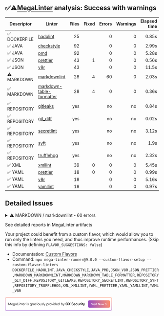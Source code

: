 ## ✅⚠️[MegaLinter](https://megalinter.io/9.0.0) analysis: Success with warnings



| Descriptor  |                                               Linter                                                |Files|Fixed|Errors|Warnings|Elapsed time|
|-------------|-----------------------------------------------------------------------------------------------------|----:|----:|-----:|-------:|-----------:|
|✅ DOCKERFILE|[hadolint](https://megalinter.io/9.0.0/descriptors/dockerfile_hadolint)                              |   25|     |     0|       0|       0.85s|
|✅ JAVA      |[checkstyle](https://megalinter.io/9.0.0/descriptors/java_checkstyle)                                |   92|     |     0|       0|       2.99s|
|✅ JAVA      |[pmd](https://megalinter.io/9.0.0/descriptors/java_pmd)                                              |   92|     |     0|       0|       5.28s|
|✅ JSON      |[prettier](https://megalinter.io/9.0.0/descriptors/json_prettier)                                    |   43|    1|     0|       0|       0.56s|
|✅ JSON      |[v8r](https://megalinter.io/9.0.0/descriptors/json_v8r)                                              |   43|     |     0|       0|       11.5s|
|⚠️ MARKDOWN  |[markdownlint](https://megalinter.io/9.0.0/descriptors/markdown_markdownlint)                        |   28|    4|    60|       0|       2.03s|
|✅ MARKDOWN  |[markdown-table-formatter](https://megalinter.io/9.0.0/descriptors/markdown_markdown_table_formatter)|   28|    4|     0|       0|       0.36s|
|✅ REPOSITORY|[gitleaks](https://megalinter.io/9.0.0/descriptors/repository_gitleaks)                              |  yes|     |    no|      no|       0.84s|
|✅ REPOSITORY|[git_diff](https://megalinter.io/9.0.0/descriptors/repository_git_diff)                              |  yes|     |    no|      no|       0.02s|
|✅ REPOSITORY|[secretlint](https://megalinter.io/9.0.0/descriptors/repository_secretlint)                          |  yes|     |    no|      no|       3.12s|
|✅ REPOSITORY|[syft](https://megalinter.io/9.0.0/descriptors/repository_syft)                                      |  yes|     |    no|      no|        1.9s|
|✅ REPOSITORY|[trufflehog](https://megalinter.io/9.0.0/descriptors/repository_trufflehog)                          |  yes|     |    no|      no|       2.32s|
|✅ XML       |[xmllint](https://megalinter.io/9.0.0/descriptors/xml_xmllint)                                       |   39|    0|     0|       0|       5.45s|
|✅ YAML      |[prettier](https://megalinter.io/9.0.0/descriptors/yaml_prettier)                                    |   18|    0|     0|       0|       0.99s|
|✅ YAML      |[v8r](https://megalinter.io/9.0.0/descriptors/yaml_v8r)                                              |   18|     |     0|       0|       5.16s|
|✅ YAML      |[yamllint](https://megalinter.io/9.0.0/descriptors/yaml_yamllint)                                    |   18|     |     0|       0|       0.97s|

## Detailed Issues

<details>
<summary>⚠️ MARKDOWN / markdownlint - 60 errors</summary>

```
AvroToJson/README.md:3:196 MD059/descriptive-link-text Link text should be descriptive [Context: "[here]"]
AvroToJson/README.md:223 MD025/single-title/single-h1 Multiple top-level headings in the same document [Context: "Implementing a new Flink job"]
DockerComposeExamples/RunMultipleFlinkJobs/README.md:37:401 MD013/line-length Line length [Expected: 400; Actual: 451]
EnrichStream/README.md:76 MD040/fenced-code-language Fenced code blocks should have a language specified [Context: "```"]
EnrichStream/README.md:83 MD040/fenced-code-language Fenced code blocks should have a language specified [Context: "```"]
EnrichStream/README.md:134 MD025/single-title/single-h1 Multiple top-level headings in the same document [Context: "Implementing a new Flink job"]
ExternalLookup/README.md:3:197 MD059/descriptive-link-text Link text should be descriptive [Context: "[here]"]
ExternalLookup/README.md:76 MD040/fenced-code-language Fenced code blocks should have a language specified [Context: "```"]
ExternalLookup/README.md:82 MD040/fenced-code-language Fenced code blocks should have a language specified [Context: "```"]
ExternalLookup/README.md:133 MD025/single-title/single-h1 Multiple top-level headings in the same document [Context: "Implementing a new Flink job"]
FlinkStates/README.md:3:196 MD059/descriptive-link-text Link text should be descriptive [Context: "[here]"]
FlinkStates/README.md:76 MD040/fenced-code-language Fenced code blocks should have a language specified [Context: "```"]
FlinkStates/README.md:82 MD040/fenced-code-language Fenced code blocks should have a language specified [Context: "```"]
FlinkStates/README.md:133 MD025/single-title/single-h1 Multiple top-level headings in the same document [Context: "Implementing a new Flink job"]
JsonToAvro/README.md:3:196 MD059/descriptive-link-text Link text should be descriptive [Context: "[here]"]
JsonToAvro/README.md:141 MD040/fenced-code-language Fenced code blocks should have a language specified [Context: "```"]
JsonToAvro/README.md:151 MD040/fenced-code-language Fenced code blocks should have a language specified [Context: "```"]
KeySerializationSchema/README.md:3:196 MD059/descriptive-link-text Link text should be descriptive [Context: "[here]"]
KeySerializationSchema/README.md:97 MD040/fenced-code-language Fenced code blocks should have a language specified [Context: "```"]
KeySerializationSchema/README.md:106 MD040/fenced-code-language Fenced code blocks should have a language specified [Context: "```"]
KeySerializationSchema/README.md:170 MD025/single-title/single-h1 Multiple top-level headings in the same document [Context: "Implementing a new Flink job"]
megalinter-reports/megalinter-report.md:1 MD041/first-line-heading/first-line-h1 First line in a file should be a top-level heading [Context: "## ✅⚠️[MegaLinter](https://meg..."]
megalinter-reports/megalinter-report.md:29 MD040/fenced-code-language Fenced code blocks should have a language specified [Context: "```"]
megalinter-reports/updated_sources/EnrichStream/README.md:76 MD040/fenced-code-language Fenced code blocks should have a language specified [Context: "```"]
megalinter-reports/updated_sources/EnrichStream/README.md:83 MD040/fenced-code-language Fenced code blocks should have a language specified [Context: "```"]
megalinter-reports/updated_sources/EnrichStream/README.md:134 MD025/single-title/single-h1 Multiple top-level headings in the same document [Context: "Implementing a new Flink job"]
megalinter-reports/updated_sources/ExternalLookup/README.md:3:197 MD059/descriptive-link-text Link text should be descriptive [Context: "[here]"]
megalinter-reports/updated_sources/ExternalLookup/README.md:76 MD040/fenced-code-language Fenced code blocks should have a language specified [Context: "```"]
megalinter-reports/updated_sources/ExternalLookup/README.md:82 MD040/fenced-code-language Fenced code blocks should have a language specified [Context: "```"]
megalinter-reports/updated_sources/ExternalLookup/README.md:133 MD025/single-title/single-h1 Multiple top-level headings in the same document [Context: "Implementing a new Flink job"]
megalinter-reports/updated_sources/FlinkStates/README.md:3:196 MD059/descriptive-link-text Link text should be descriptive [Context: "[here]"]
megalinter-reports/updated_sources/FlinkStates/README.md:76 MD040/fenced-code-language Fenced code blocks should have a language specified [Context: "```"]
megalinter-reports/updated_sources/FlinkStates/README.md:82 MD040/fenced-code-language Fenced code blocks should have a language specified [Context: "```"]
megalinter-reports/updated_sources/FlinkStates/README.md:133 MD025/single-title/single-h1 Multiple top-level headings in the same document [Context: "Implementing a new Flink job"]
megalinter-reports/updated_sources/JsonToAvro/README.md:3:196 MD059/descriptive-link-text Link text should be descriptive [Context: "[here]"]
megalinter-reports/updated_sources/JsonToAvro/README.md:141 MD040/fenced-code-language Fenced code blocks should have a language specified [Context: "```"]
megalinter-reports/updated_sources/JsonToAvro/README.md:151 MD040/fenced-code-language Fenced code blocks should have a language specified [Context: "```"]
megalinter-reports/updated_sources/KeySerializationSchema/README.md:3:196 MD059/descriptive-link-text Link text should be descriptive [Context: "[here]"]
megalinter-reports/updated_sources/KeySerializationSchema/README.md:97 MD040/fenced-code-language Fenced code blocks should have a language specified [Context: "```"]
megalinter-reports/updated_sources/KeySerializationSchema/README.md:106 MD040/fenced-code-language Fenced code blocks should have a language specified [Context: "```"]
megalinter-reports/updated_sources/KeySerializationSchema/README.md:170 MD025/single-title/single-h1 Multiple top-level headings in the same document [Context: "Implementing a new Flink job"]
megalinter-reports/updated_sources/megalinter-reports/megalinter-report.md:1 MD041/first-line-heading/first-line-h1 First line in a file should be a top-level heading [Context: "## ✅⚠️[MegaLinter](https://meg..."]
megalinter-reports/updated_sources/megalinter-reports/megalinter-report.md:29 MD040/fenced-code-language Fenced code blocks should have a language specified [Context: "```"]
megalinter-reports/updated_sources/megalinter-reports/updated_sources/megalinter-reports/megalinter-report.md:1 MD041/first-line-heading/first-line-h1 First line in a file should be a top-level heading [Context: "## ✅⚠️[MegaLinter](https://meg..."]
megalinter-reports/updated_sources/megalinter-reports/updated_sources/megalinter-reports/megalinter-report.md:29 MD040/fenced-code-language Fenced code blocks should have a language specified [Context: "```"]
megalinter-reports/updated_sources/megalinter-reports/updated_sources/megalinter-reports/updated_sources/megalinter-reports/megalinter-report.md:1 MD041/first-line-heading/first-line-h1 First line in a file should be a top-level heading [Context: "## ✅⚠️[MegaLinter](https://meg..."]
megalinter-reports/updated_sources/megalinter-reports/updated_sources/megalinter-reports/updated_sources/megalinter-reports/megalinter-report.md:29 MD040/fenced-code-language Fenced code blocks should have a language specified [Context: "```"]
megalinter-reports/updated_sources/TransformAndStore/README.md:3:196 MD059/descriptive-link-text Link text should be descriptive [Context: "[here]"]
megalinter-reports/updated_sources/TransformAndStore/README.md:98 MD040/fenced-code-language Fenced code blocks should have a language specified [Context: "```"]
megalinter-reports/updated_sources/TransformAndStore/README.md:109 MD040/fenced-code-language Fenced code blocks should have a language specified [Context: "```"]
megalinter-reports/updated_sources/TransformAndStore/README.md:176 MD025/single-title/single-h1 Multiple top-level headings in the same document [Context: "Implementing a new Flink job"]
MultipleSideOutput/README.md:3:197 MD059/descriptive-link-text Link text should be descriptive [Context: "[here]"]
Observability/README.md:3:227 MD059/descriptive-link-text Link text should be descriptive [Context: "[here]"]
SerializationErrorCatch/README.md:3:196 MD059/descriptive-link-text Link text should be descriptive [Context: "[here]"]
SerializationErrorSideOutput/README.md:3:196 MD059/descriptive-link-text Link text should be descriptive [Context: "[here]"]
TransformAndStore/README.md:3:196 MD059/descriptive-link-text Link text should be descriptive [Context: "[here]"]
TransformAndStore/README.md:98 MD040/fenced-code-language Fenced code blocks should have a language specified [Context: "```"]
TransformAndStore/README.md:109 MD040/fenced-code-language Fenced code blocks should have a language specified [Context: "```"]
TransformAndStore/README.md:176 MD025/single-title/single-h1 Multiple top-level headings in the same document [Context: "Implementing a new Flink job"]
TumblingWindow/README.md:3:197 MD059/descriptive-link-text Link text should be descriptive [Context: "[here]"]
```

</details>

See detailed reports in MegaLinter artifacts


Your project could benefit from a custom flavor, which would allow you to run only the linters you need, and thus improve runtime performances. (Skip this info by defining `FLAVOR_SUGGESTIONS: false`)

  - Documentation: [Custom Flavors](https://megalinter.io/9.0.0/custom-flavors/)
  - Command: `npx mega-linter-runner@9.0.0 --custom-flavor-setup --custom-flavor-linters DOCKERFILE_HADOLINT,JAVA_CHECKSTYLE,JAVA_PMD,JSON_V8R,JSON_PRETTIER,MARKDOWN_MARKDOWNLINT,MARKDOWN_MARKDOWN_TABLE_FORMATTER,REPOSITORY_GIT_DIFF,REPOSITORY_GITLEAKS,REPOSITORY_SECRETLINT,REPOSITORY_SYFT,REPOSITORY_TRUFFLEHOG,XML_XMLLINT,YAML_PRETTIER,YAML_YAMLLINT,YAML_V8R`

[![MegaLinter is graciously provided by OX Security](https://raw.githubusercontent.com/oxsecurity/megalinter/main/docs/assets/images/ox-banner.png)](https://www.ox.security/?ref=megalinter)